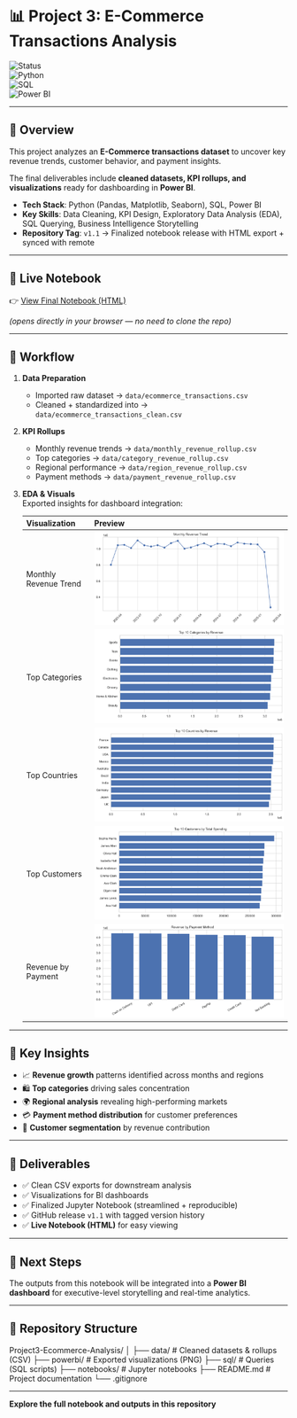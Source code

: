 # 📊 Project 3: E-Commerce Transactions Analysis

![Status](https://img.shields.io/badge/Release-v1.1-blue)  
![Python](https://img.shields.io/badge/Python-3.10-blue)  
![SQL](https://img.shields.io/badge/SQL-queries-lightgrey)  
![Power BI](https://img.shields.io/badge/PowerBI-Dashboard-yellow)

---

## 🔹 Overview  
This project analyzes an **E-Commerce transactions dataset** to uncover key revenue trends, customer behavior, and payment insights.  

The final deliverables include **cleaned datasets, KPI rollups, and visualizations** ready for dashboarding in **Power BI**.

- **Tech Stack**: Python (Pandas, Matplotlib, Seaborn), SQL, Power BI  
- **Key Skills**: Data Cleaning, KPI Design, Exploratory Data Analysis (EDA), SQL Querying, Business Intelligence Storytelling  
- **Repository Tag**: `v1.1` → Finalized notebook release with HTML export + synced with remote  

---

## 🔹 Live Notebook  
👉 [View Final Notebook (HTML)](https://nbviewer.org/github/Romago10/Project3-Ecommerce-Analysis/blob/main/notebooks/Project3_Ecommerce_Analysis_Final.html)  

*(opens directly in your browser — no need to clone the repo)*  

---

## 🔹 Workflow  
1. **Data Preparation**  
   - Imported raw dataset → `data/ecommerce_transactions.csv`  
   - Cleaned + standardized into → `data/ecommerce_transactions_clean.csv`  

2. **KPI Rollups**  
   - Monthly revenue trends → `data/monthly_revenue_rollup.csv`  
   - Top categories → `data/category_revenue_rollup.csv`  
   - Regional performance → `data/region_revenue_rollup.csv`  
   - Payment methods → `data/payment_revenue_rollup.csv`  

3. **EDA & Visuals**  
   Exported insights for dashboard integration:  

   | Visualization | Preview |
   |---------------|---------|
   | Monthly Revenue Trend | ![Monthly Revenue](./powerbi/monthly_revenue_trend.png) |
   | Top Categories | ![Top Categories](./powerbi/top_categories.png) |
   | Top Countries | ![Top Countries](./powerbi/top_countries.png) |
   | Top Customers | ![Top Customers](./powerbi/top_customers.png) |
   | Revenue by Payment | ![Payment Methods](./powerbi/revenue_by_payment.png) |

---

## 🔹 Key Insights  
- 📈 **Revenue growth** patterns identified across months and regions  
- 🛍️ **Top categories** driving sales concentration  
- 🌍 **Regional analysis** revealing high-performing markets  
- 💳 **Payment method distribution** for customer preferences  
- 👤 **Customer segmentation** by revenue contribution  

---

## 🔹 Deliverables  
- ✅ Clean CSV exports for downstream analysis  
- ✅ Visualizations for BI dashboards  
- ✅ Finalized Jupyter Notebook (streamlined + reproducible)  
- ✅ GitHub release `v1.1` with tagged version history  
- ✅ **Live Notebook (HTML)** for easy viewing  

---

## 🔹 Next Steps  
The outputs from this notebook will be integrated into a **Power BI dashboard** for executive-level storytelling and real-time analytics.  

---

## 🔹 Repository Structure  
Project3-Ecommerce-Analysis/
│
├── data/ # Cleaned datasets & rollups (CSV)
├── powerbi/ # Exported visualizations (PNG)
├── sql/ # Queries (SQL scripts)
├── notebooks/ # Jupyter notebooks
├── README.md # Project documentation
└── .gitignore

---

 **Explore the full notebook and outputs in this repository**


